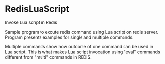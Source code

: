 RedisLuaScript
==============

Invoke Lua script in Redis


Sample program to excute redis command using Lua script on redis server. Program presents examples for single and multiple commands. 

Multiple commands show how outcome of one command can be used in Lua script. This is what makes Lua script invocation using "eval"
commands different from "multi" commands in REDIS.
